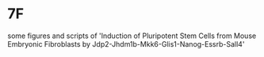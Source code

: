 # 7F
some figures and scripts of 'Induction of Pluripotent Stem Cells from Mouse Embryonic Fibroblasts by Jdp2-Jhdm1b-Mkk6-Glis1-Nanog-Essrb-Sall4'
